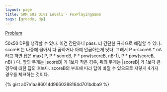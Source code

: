 ```yaml
---
layout: page
title: SRM 501 Div1 Level1 - FoxPlayingGame
tags: [greedy, dp]
---
```


[Problem](https://community.topcoder.com/stat?c=problem_statement&pm=11284)

<div class="psnote">
50x50 DP를 생각할 수 있다. 이건 간단하니 pass. 더 간단한 규칙으로 해결할 수 있다.
scoreB 는 나중에 몰아서 다 곱하거나 아예 안곱하는게 낫다.
그래서 P = scoreA * nA  라고 하면
답은 max(  P,  P * scoreB,  P * pow(scoreB, nB-1),  P * pow(scoreB, nB)  )   다.
앞의 두개는 |scoreB| 가 1보다 작은 경우, 뒤의 두개는 |scoreB| 가 1보다 큰 경우에 대한 답의 후보다.
scoreB의 부호에 따라 답이 바뀔 수 있으므로 저렇게 4가지 경우를 체크하는 것이다.
</div>

{% gist a07e1aa86014d9660288164d701bdba9 %}
